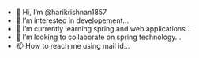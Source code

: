 - 👋 Hi, I’m @harikrishnan1857
- 👀 I’m interested in developement...
- 🌱 I’m currently learning spring and web applications...
- 💞️ I’m looking to collaborate on spring technology...
- 📫 How to reach me using mail id...

<!---
harikrishnan1857/harikrishnan1857 is a ✨ special ✨ repository because its `README.md` (this file) appears on your GitHub profile.
You can click the Preview link to take a look at your changes.
--->
